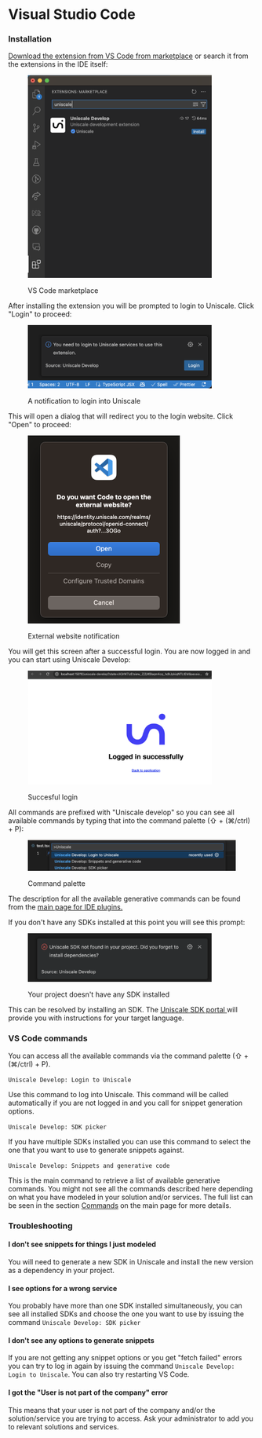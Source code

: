 # Visual Studio Code

### Installation

[Download the extension from VS Code from marketplace](https://marketplace.visualstudio.com/items?itemName=Uniscale.uniscale-develop) or search it from the extensions in the IDE itself:

<div align="left">

<figure><img src="../../../.gitbook/assets/Screenshot 2024-06-05 at 12.23.35.png" alt="" width="375"><figcaption><p>VS Code marketplace</p></figcaption></figure>

</div>

After installing the extension you will be prompted to login to Uniscale. Click "Login" to proceed:

<div align="left">

<figure><img src="../../../.gitbook/assets/Screenshot 2024-06-05 at 12.35.44.png" alt="" width="375"><figcaption><p>A notification to login into Uniscale</p></figcaption></figure>

</div>

This will open a dialog that will redirect you to the login website. Click "Open" to proceed:

<div align="left">

<figure><img src="../../../.gitbook/assets/Screenshot 2024-06-05 at 12.37.39.png" alt="" width="310"><figcaption><p>External website notification</p></figcaption></figure>

</div>

You will get this screen after a successful login. You are now logged in and you can start using Uniscale Develop:

<div align="left">

<figure><img src="../../../.gitbook/assets/Screenshot 2024-06-05 at 12.42.18.png" alt="" width="375"><figcaption><p>Succesful login</p></figcaption></figure>

</div>

All commands are prefixed with "Uniscale develop" so you can see all available commands by typing that into the command palette (⇧ + (⌘/ctrl) + P):

<figure><img src="../../../.gitbook/assets/Screenshot 2024-06-05 at 12.38.12.png" alt=""><figcaption><p>Command palette</p></figcaption></figure>

The description for all the available generative commands can be found from the [main page for IDE plugins.](./)

If you don't have any SDKs installed at this point you will see this prompt:

<div align="left">

<figure><img src="../../../.gitbook/assets/Screenshot 2024-06-05 at 12.53.50.png" alt="" width="375"><figcaption><p>Your project doesn't have any SDK installed</p></figcaption></figure>

</div>

This can be resolved by installing an SDK. The [Uniscale SDK portal ](../sdk-portal-overview.md)will provide you with instructions for your target language.



### VS Code commands

You can access all the available commands via the command palette (⇧ + (⌘/ctrl) + P).

`Uniscale Develop: Login to Uniscale`

Use this command to log into Uniscale. This command will be called automatically if you are not logged in and you call for snippet generation options.

`Uniscale Develop: SDK picker`

If you have multiple SDKs installed you can use this command to select the one that you want to use to generate snippets against.

`Uniscale Develop: Snippets and generative code`

This is the main command to retrieve a list of available generative commands. You might not see all the commands described here depending on what you have modeled in your solution and/or services. The full list can be seen in the section [Commands](./#commands) on the main page for more details.



### Troubleshooting

#### **I don't see snippets for things I just modeled**

You will need to generate a new SDK in Uniscale and install the new version as a dependency in your project.

#### **I see options for a wrong service**

You probably have more than one SDK installed simultaneously, you can see all installed SDKs and choose the one you want to use by issuing the command `Uniscale Develop: SDK picker`

#### **I don't see any options to generate snippets**

If you are not getting any snippet options or you get "fetch failed" errors you can try to log in again by issuing the command `Uniscale Develop: Login to Uniscale`. You can also try restarting VS Code.

#### **I got the "User is not part of the company" error**

This means that your user is not part of the company and/or the solution/service you are trying to access. Ask your administrator to add you to relevant solutions and services.




